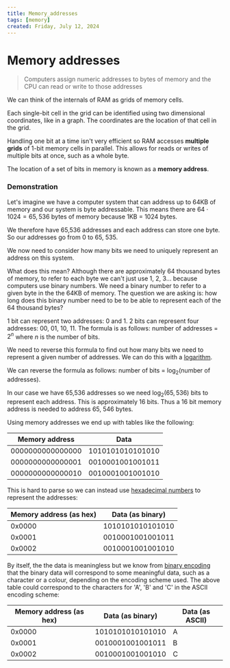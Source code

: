 ```yaml
---
title: Memory_addresses
tags: [memory]
created: Friday, July 12, 2024
---
```


# Memory addresses

> Computers assign numeric addresses to bytes of memory and the CPU can read or
> write to those addresses

We can think of the internals of RAM as grids of memory cells.

Each single-bit cell in the grid can be identified using two dimensional
coordinates, like in a graph. The coordinates are the location of that cell in
the grid.

Handling one bit at a time isn't very efficient so RAM accesses **multiple
grids** of 1-bit memory cells in parallel. This allows for reads or writes of
multiple bits at once, such as a whole byte.

The location of a set of bits in memory is known as a **memory address**.

### Demonstration

Let's imagine we have a computer system that can address up to 64KB of memory
and our system is byte addressable. This means there are
$64 \cdot 1024 = 65,536$ bytes of memory because 1KB = 1024 bytes.

We therefore have 65,536 addresses and each address can store one byte. So our
addresses go from 0 to 65, 535.

We now need to consider how many bits we need to uniquely represent an address
on this system.

What does this mean? Although there are approximately 64 thousand bytes of
memory, to refer to each byte we can't just use 1, 2, 3... because computers use
binary numbers. We need a binary number to refer to a given byte in the the 64KB
of memory. The question we are asking is: how long does this binary number need
to be to be able to represent each of the 64 thousand bytes?

1 bit can represent two addresses: 0 and 1. 2 bits can represent four addresses:
00, 01, 10, 11. The formula is as follows: number of addresses = $2^n$ where $n$
is the number of bits.

We need to reverse this formula to find out how many bits we need to represent a
given number of addresses. We can do this with a [logarithm](Logarithms.md).

We can reverse the formula as follows: number of bits = $\log_2$(number of
addresses).

In our case we have 65,536 addresses so we need $\log_2(65,536)$ bits to
represent each address. This is approximately 16 bits. Thus a 16 bit memory
address is needed to address 65, 546 bytes.

Using memory addresses we end up with tables like the following:

| Memory address   | Data             |
| ---------------- | ---------------- |
| 0000000000000000 | 1010101010101010 |
| 0000000000000001 | 0010001001001011 |
| 0000000000000010 | 0010001001001010 |

This is hard to parse so we can instead use
[hexadecimal numbers](Hexadecimal_number_system.md) to represent the addresses:

| Memory address (as hex) | Data (as binary) |
| ----------------------- | ---------------- |
| 0x0000                  | 1010101010101010 |
| 0x0001                  | 0010001001001011 |
| 0x0002                  | 0010001001001010 |

By itself, the the data is meaningless but we know from
[binary encoding](Binary_encoding.md) that the binary data will correspond to
some meaningful data, such as a character or a colour, depending on the encoding
scheme used. The above table could correspond to the characters for 'A', 'B' and
'C' in the ASCII encoding scheme:

| Memory address (as hex) | Data (as binary) | Data (as ASCII) |
| ----------------------- | ---------------- | --------------- |
| 0x0000                  | 1010101010101010 | A               |
| 0x0001                  | 0010001001001011 | B               |
| 0x0002                  | 0010001001001010 | C               |
